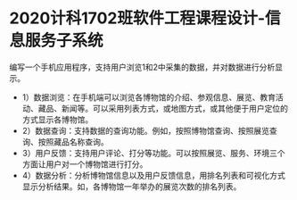 # 2020计科1702班软件工程课程设计-信息服务子系统
编写一个手机应用程序，支持用户浏览1和2中采集的数据，并对数据进行分析显示。
- 1）数据浏览：在手机端可以浏览各博物馆的介绍、参观信息、展览、教育活动、藏品、新闻等。可以采用列表方式，或地图方式，或其他便于用户定位的方式显示各博物馆。
- 2）数据查询：支持数据的查询功能。例如，按照博物馆查询、按照展览查询、按照藏品名称查询。
- 3）用户反馈：支持用户评论、打分等功能。可以按照展览、服务、环境三个方面让用户对一个博物馆进行打分。
- 4）数据分析：分析博物馆信息以及用户反馈信息，用排名列表和可视化方式显示分析结果。如，各博物馆一年举办的展览次数的排名列表。



